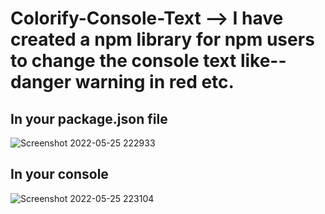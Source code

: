 # Colorify-Console-Text --> I have created a npm library for npm users to change the console text like-- danger warning in red etc.

## In your package.json file


![Screenshot 2022-05-25 222933](https://user-images.githubusercontent.com/77235457/170323688-4669b1df-8d81-4476-a70b-9aabc6b0f180.png)


## In your console

![Screenshot 2022-05-25 223104](https://user-images.githubusercontent.com/77235457/170323641-bb0795d5-c54d-41c7-88ee-a8cf5d8579cb.png)

